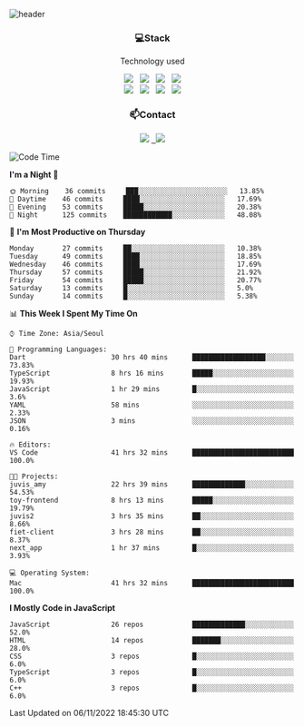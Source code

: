 ![header](https://capsule-render.vercel.app/api?type=waving&color=gradient&height=200&text=Che-ri&fontAlign=70&fontAlignY=40&animation=twinkling)

<h3 align="center">💻Stack</h3>
<p align="center">Technology used</p>
<div align="center"><img src="https://img.shields.io/badge/HTML5-e74c3c?style=flat-square&logo=HTML5&logoColor=white"></img> &nbsp <img src="https://img.shields.io/badge/CSS3-0A84FF?style=flat-square&logo=CSS3&logoColor=white"></img> &nbsp <img src="https://img.shields.io/badge/tailwind%2Dcss-06B6D4?style=flat-square&logo=tailwindcss&logoColor=white"/></a> &nbsp <img src="https://img.shields.io/badge/styled%2Dcomponents-DB7093?style=flat-square&logo=styled%2Dcomponents&logoColor=white"/></a>
<br><img src="https://img.shields.io/badge/JavaScript-FFCD11?style=flat-square&logo=JavaScript&logoColor=white"></img> &nbsp <img src="https://img.shields.io/badge/React-00BCF6?style=flat-square&logo=React&logoColor=white"></img> &nbsp <img src="https://img.shields.io/badge/Redux-764ABC?style=flat-square&logo=Redux&logoColor=white"/> &nbsp <img src="https://img.shields.io/badge/Zustand-582D3E?style=flat-square&logo=Zustand&logoColor=white"/></a></div> 

<h3 align="center">📫Contact</h3>
<div align="center"><a href="https://cheri.tistory.com/"><img src="https://img.shields.io/badge/Cheri-AD29B6?style=flat-square&logo=Tidal&logoColor=white"/></a> <a href="rnjs1135@gmail.com"> &nbsp <img src="https://img.shields.io/badge/Gmail-EA4335?style=flat-square&logo=Gmail&logoColor=white"/></a></div>

<!--START_SECTION:waka-->
![Code Time](http://img.shields.io/badge/Code%20Time-1%2C690%20hrs%2013%20mins-blue)

**I'm a Night 🦉** 

```text
🌞 Morning    36 commits     ███░░░░░░░░░░░░░░░░░░░░░░   13.85% 
🌆 Daytime    46 commits     ████░░░░░░░░░░░░░░░░░░░░░   17.69% 
🌃 Evening    53 commits     █████░░░░░░░░░░░░░░░░░░░░   20.38% 
🌙 Night      125 commits    ████████████░░░░░░░░░░░░░   48.08%

```
📅 **I'm Most Productive on Thursday** 

```text
Monday       27 commits     ██░░░░░░░░░░░░░░░░░░░░░░░   10.38% 
Tuesday      49 commits     ████░░░░░░░░░░░░░░░░░░░░░   18.85% 
Wednesday    46 commits     ████░░░░░░░░░░░░░░░░░░░░░   17.69% 
Thursday     57 commits     █████░░░░░░░░░░░░░░░░░░░░   21.92% 
Friday       54 commits     █████░░░░░░░░░░░░░░░░░░░░   20.77% 
Saturday     13 commits     █░░░░░░░░░░░░░░░░░░░░░░░░   5.0% 
Sunday       14 commits     █░░░░░░░░░░░░░░░░░░░░░░░░   5.38%

```


📊 **This Week I Spent My Time On** 

```text
⌚︎ Time Zone: Asia/Seoul

💬 Programming Languages: 
Dart                     30 hrs 40 mins      ██████████████████░░░░░░░   73.83% 
TypeScript               8 hrs 16 mins       █████░░░░░░░░░░░░░░░░░░░░   19.93% 
JavaScript               1 hr 29 mins        █░░░░░░░░░░░░░░░░░░░░░░░░   3.6% 
YAML                     58 mins             ░░░░░░░░░░░░░░░░░░░░░░░░░   2.33% 
JSON                     3 mins              ░░░░░░░░░░░░░░░░░░░░░░░░░   0.16%

🔥 Editors: 
VS Code                  41 hrs 32 mins      █████████████████████████   100.0%

🐱‍💻 Projects: 
juvis_amy                22 hrs 39 mins      █████████████░░░░░░░░░░░░   54.53% 
toy-frontend             8 hrs 13 mins       █████░░░░░░░░░░░░░░░░░░░░   19.79% 
juvis2                   3 hrs 35 mins       ██░░░░░░░░░░░░░░░░░░░░░░░   8.66% 
fiet-client              3 hrs 28 mins       ██░░░░░░░░░░░░░░░░░░░░░░░   8.37% 
next_app                 1 hr 37 mins        █░░░░░░░░░░░░░░░░░░░░░░░░   3.93%

💻 Operating System: 
Mac                      41 hrs 32 mins      █████████████████████████   100.0%

```

**I Mostly Code in JavaScript** 

```text
JavaScript               26 repos            █████████████░░░░░░░░░░░░   52.0% 
HTML                     14 repos            ███████░░░░░░░░░░░░░░░░░░   28.0% 
CSS                      3 repos             █░░░░░░░░░░░░░░░░░░░░░░░░   6.0% 
TypeScript               3 repos             █░░░░░░░░░░░░░░░░░░░░░░░░   6.0% 
C++                      3 repos             █░░░░░░░░░░░░░░░░░░░░░░░░   6.0%

```



 Last Updated on 06/11/2022 18:45:30 UTC
<!--END_SECTION:waka-->
